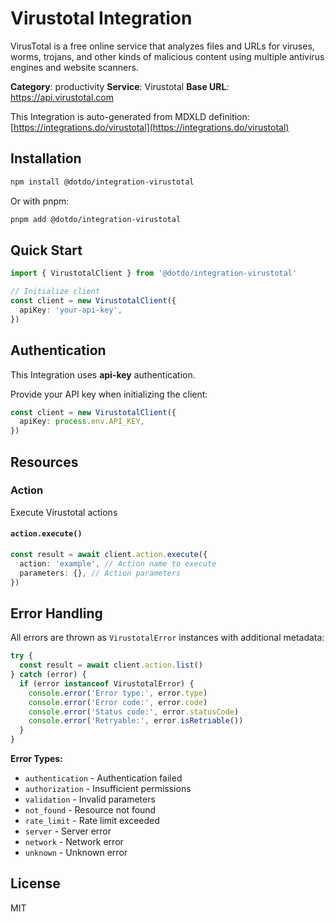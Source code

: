 # Virustotal Integration

VirusTotal is a free online service that analyzes files and URLs for viruses, worms, trojans, and other kinds of malicious content using multiple antivirus engines and website scanners.

**Category**: productivity
**Service**: Virustotal
**Base URL**: https://api.virustotal.com

This Integration is auto-generated from MDXLD definition: [https://integrations.do/virustotal](https://integrations.do/virustotal)

## Installation

```bash
npm install @dotdo/integration-virustotal
```

Or with pnpm:

```bash
pnpm add @dotdo/integration-virustotal
```

## Quick Start

```typescript
import { VirustotalClient } from '@dotdo/integration-virustotal'

// Initialize client
const client = new VirustotalClient({
  apiKey: 'your-api-key',
})
```

## Authentication

This Integration uses **api-key** authentication.

Provide your API key when initializing the client:

```typescript
const client = new VirustotalClient({
  apiKey: process.env.API_KEY,
})
```

## Resources

### Action

Execute Virustotal actions

#### `action.execute()`

```typescript
const result = await client.action.execute({
  action: 'example', // Action name to execute
  parameters: {}, // Action parameters
})
```

## Error Handling

All errors are thrown as `VirustotalError` instances with additional metadata:

```typescript
try {
  const result = await client.action.list()
} catch (error) {
  if (error instanceof VirustotalError) {
    console.error('Error type:', error.type)
    console.error('Error code:', error.code)
    console.error('Status code:', error.statusCode)
    console.error('Retryable:', error.isRetriable())
  }
}
```

**Error Types:**

- `authentication` - Authentication failed
- `authorization` - Insufficient permissions
- `validation` - Invalid parameters
- `not_found` - Resource not found
- `rate_limit` - Rate limit exceeded
- `server` - Server error
- `network` - Network error
- `unknown` - Unknown error

## License

MIT
